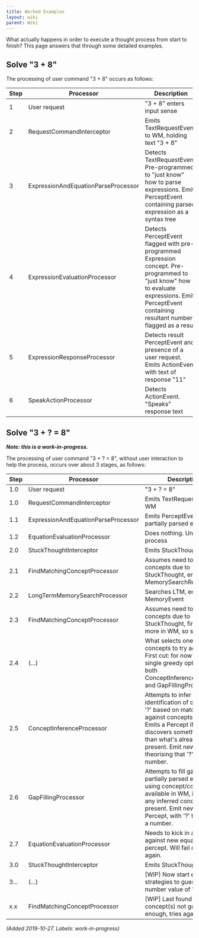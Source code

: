 ```yaml
---
title: Worked Examples
layout: wiki
parent: Wiki
---
```


What actually happens in order to execute a thought process from start to finish? This page answers that through some detailed examples.

## Solve "3 + 8"
The processing of user command "3 + 8" occurs as follows:

| Step | Processor | Description |
|---|---|---|
| 1 | User request                        | "3 + 8" enters input sense |
| 2 | RequestCommandInterceptor           | Emits TextRequestEvent to WM, holding text "3 + 8" |
| 3 | ExpressionAndEquationParseProcessor | Detects TextRequestEvent. Pre-programmed to "just know" how to parse expressions. Emits PerceptEvent containing parsed expression as a syntax tree |
| 4 | ExpressionEvaluationProcessor       | Detects PerceptEvent flagged with pre-programmed Expression concept. Pre-programmed to "just know" how to evaluate expressions. Emits PerceptEvent containing resultant number, flagged as a result |
| 5 | ExpressionResponseProcessor         | Detects result PerceptEvent and presence of a user request. Emits ActionEvent with text of response "11" |
| 6 | SpeakActionProcessor                | Detects ActionEvent. "Speaks" response text |

## Solve "3 + ? = 8"
_**Note: this is a work-in-progress.**_

The processing of user command "3 + ? = 8", without user interaction to help the process, occurs over about 3 stages, as follows:

| Step | Processor | Description |
|---|---|---|
| 1.0 | User request                        | "3 + ? = 8" |
| 1.0 | RequestCommandInterceptor           | Emits TextRequestEvent to WM |
| 1.1 | ExpressionAndEquationParseProcessor | Emits PerceptEvent with partially parsed expression |
| 1.2 | EquationEvaluationProcessor         | Does nothing. Unable to process |
| 2.0 | StuckThoughtInterceptor             | Emits StuckThoughtEvent |
| 2.1 | FindMatchingConceptProcessor        | Assumes need to find concepts due to StuckThought, emits MemorySearchRequest |
| 2.2 | LongTermMemorySearchProcessor       | Searches LTM, emits MemoryEvent |
| 2.3 | FindMatchingConceptProcessor        | Assumes need to find concepts due to StuckThought, finds one or more in WM, so stops |
| 2.4 | (...)                               | What selects one of the concepts to try against? First cut: for now just pick single greedy option, in both ConceptInferenceProcessor and GapFillingProcessor. |
| 2.5 | ConceptInferenceProcessor           | Attempts to infer an identification of concept for '?' based on matching against concepts in WM. Emits a Percept if it discovers something better than what's already present. Emit new Percept theorising that '?' is a number. |
| 2.6 | GapFillingProcessor                 | Attempts to fill gap in partially parsed expression using concept/concepts available in WM, including any inferred concepts if present. Emit new Equation Percept, with '?' tagged as a number. |
| 2.7 | EquationEvaluationProcessor         | Needs to kick in a try again against new equation percept. Will fail once again. |
| 3.0 | StuckThoughtInterceptor             | Emits StuckThoughtEvent|
| 3... | (...)                              | [WIP] Now start employing strategies to guess at number value of '?' |
| x.x | FindMatchingConceptProcessor        | [WIP] Last found concept(s) not good enough, tries again |

_(Added 2019-10-27. Labels: work-in-progress)_